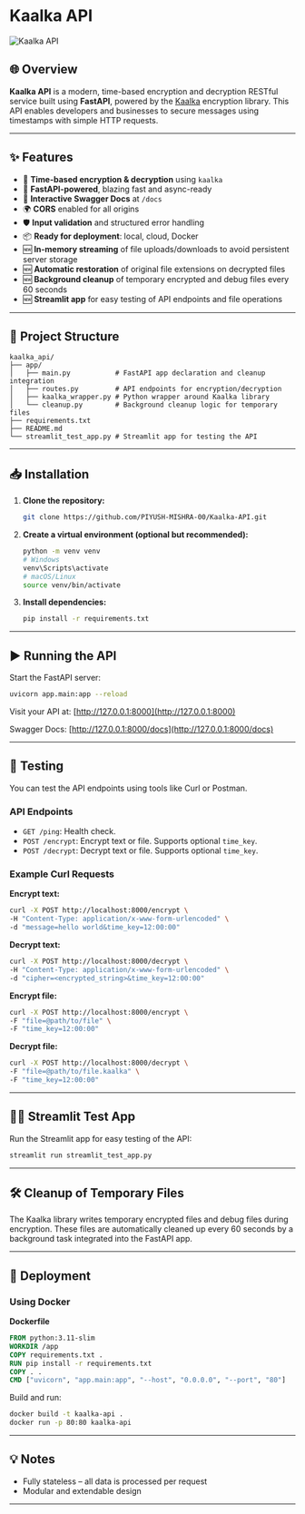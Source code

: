# Kaalka API

![Kaalka API](https://img.shields.io/badge/Kaalka-API-blue?style=for-the-badge&logo=fastapi)

## 🌐 Overview

**Kaalka API** is a modern, time-based encryption and decryption RESTful service built using **FastAPI**, powered by the [Kaalka](https://pypi.org/project/kaalka/) encryption library. This API enables developers and businesses to secure messages using timestamps with simple HTTP requests.

---

## ✨ Features

* 🔐 **Time-based encryption & decryption** using `kaalka`
* 🚀 **FastAPI-powered**, blazing fast and async-ready
* 📄 **Interactive Swagger Docs** at `/docs`
* 🌍 **CORS** enabled for all origins
* 🛡️ **Input validation** and structured error handling
* 📦 **Ready for deployment**: local, cloud, Docker
* 🆕 **In-memory streaming** of file uploads/downloads to avoid persistent server storage
* 🆕 **Automatic restoration** of original file extensions on decrypted files
* 🆕 **Background cleanup** of temporary encrypted and debug files every 60 seconds
* 🆕 **Streamlit app** for easy testing of API endpoints and file operations

---

## 🧩 Project Structure

```
kaalka_api/
├── app/
│   ├── main.py           # FastAPI app declaration and cleanup integration
│   ├── routes.py         # API endpoints for encryption/decryption
│   ├── kaalka_wrapper.py # Python wrapper around Kaalka library
│   └── cleanup.py        # Background cleanup logic for temporary files
├── requirements.txt
├── README.md
└── streamlit_test_app.py # Streamlit app for testing the API
```

---

## 📥 Installation

1. **Clone the repository:**

   ```bash
   git clone https://github.com/PIYUSH-MISHRA-00/Kaalka-API.git
   ```

2. **Create a virtual environment (optional but recommended):**

   ```bash
   python -m venv venv
   # Windows
   venv\Scripts\activate
   # macOS/Linux
   source venv/bin/activate
   ```

3. **Install dependencies:**

   ```bash
   pip install -r requirements.txt
   ```

---

## ▶️ Running the API

Start the FastAPI server:

```bash
uvicorn app.main:app --reload
```

Visit your API at: [http://127.0.0.1:8000](http://127.0.0.1:8000)

Swagger Docs: [http://127.0.0.1:8000/docs](http://127.0.0.1:8000/docs)

---

## 🧪 Testing

You can test the API endpoints using tools like Curl or Postman.

### API Endpoints

- `GET /ping`: Health check.
- `POST /encrypt`: Encrypt text or file. Supports optional `time_key`.
- `POST /decrypt`: Decrypt text or file. Supports optional `time_key`.

### Example Curl Requests

**Encrypt text:**

```bash
curl -X POST http://localhost:8000/encrypt \
-H "Content-Type: application/x-www-form-urlencoded" \
-d "message=hello world&time_key=12:00:00"
```

**Decrypt text:**

```bash
curl -X POST http://localhost:8000/decrypt \
-H "Content-Type: application/x-www-form-urlencoded" \
-d "cipher=<encrypted_string>&time_key=12:00:00"
```

**Encrypt file:**

```bash
curl -X POST http://localhost:8000/encrypt \
-F "file=@path/to/file" \
-F "time_key=12:00:00"
```

**Decrypt file:**

```bash
curl -X POST http://localhost:8000/decrypt \
-F "file=@path/to/file.kaalka" \
-F "time_key=12:00:00"
```

---

## 🧑‍💻 Streamlit Test App

Run the Streamlit app for easy testing of the API:

```bash
streamlit run streamlit_test_app.py
```

---

## 🛠️ Cleanup of Temporary Files

The Kaalka library writes temporary encrypted files and debug files during encryption. These files are automatically cleaned up every 60 seconds by a background task integrated into the FastAPI app.

---

## 🚢 Deployment

### Using Docker

**Dockerfile**

```dockerfile
FROM python:3.11-slim
WORKDIR /app
COPY requirements.txt .
RUN pip install -r requirements.txt
COPY . .
CMD ["uvicorn", "app.main:app", "--host", "0.0.0.0", "--port", "80"]
```

Build and run:

```bash
docker build -t kaalka-api .
docker run -p 80:80 kaalka-api
```

---

## 💡 Notes

* Fully stateless – all data is processed per request
* Modular and extendable design

---
